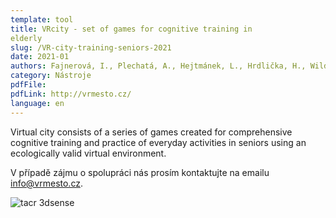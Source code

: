 ```yaml
---
template: tool
title: VRcity - set of games for cognitive training in
elderly
slug: /VR-city-training-seniors-2021
date: 2021-01
authors: Fajnerová, I., Plechatá, A., Hejtmánek, L., Hrdlička, H., Wild, J.
category: Nástroje
pdfFile: 
pdfLink: http://vrmesto.cz/
language: en
---
```


Virtual city consists of a series of games created for comprehensive cognitive training and practice of everyday activities in seniors using an ecologically valid virtual environment.

V případě zájmu o spolupráci nás prosím kontaktujte na emailu [info@vrmesto.cz](info@vrmesto.cz).

![tacr 3dsense](/logo-3dsense.png)
